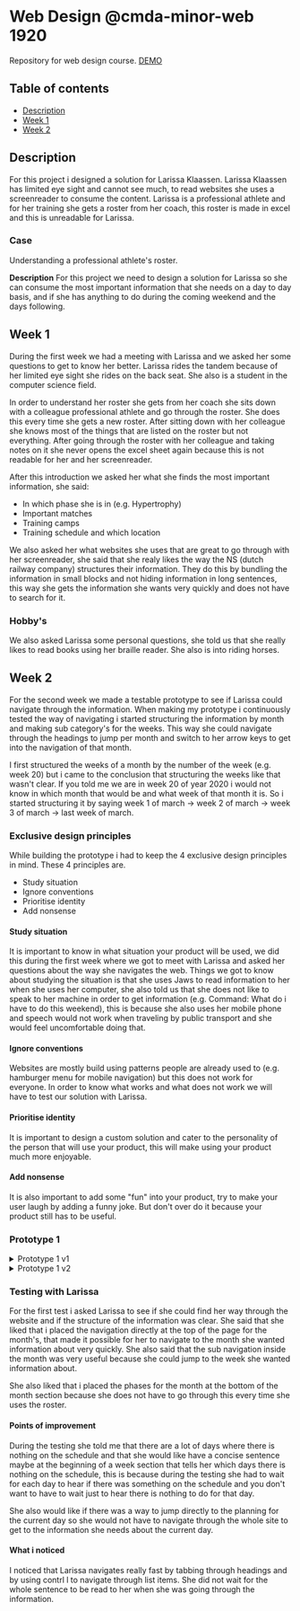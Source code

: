 # Web Design @cmda-minor-web 1920
Repository for web design course.
[DEMO](https://mysterious-earth-90737.herokuapp.com/)

## Table of contents
* [Description](#description)
* [Week 1](#week-1)
* [Week 2](#week-2)

## Description
For this project i designed a solution for Larissa Klaassen.
Larissa Klaassen has limited eye sight and cannot see much, to read websites she uses a screenreader to consume the content.
Larissa is a professional athlete and for her training she gets a roster from her coach, this roster is made in excel and this is unreadable for Larissa.

### Case
Understanding a professional athlete's roster.

**Description**
For this project we need to design a solution for Larissa so she can consume the most important information that she needs on a day to day basis, and
if she has anything to do during the coming weekend and the days following.

## Week 1
During the first week we had a meeting with Larissa and we asked her some questions to get to know her better. Larissa rides the tandem
because of her limited eye sight she rides on the back seat. She also is a student in the computer science field.

In order to understand her roster she gets from her coach she sits down with a colleague professional athlete and go through the roster. She does this
every time she gets a new roster. After sitting down with her colleague she knows most of the things that are listed on the roster but not everything.
After going through the roster with her colleague and taking notes on it she never opens the excel sheet again because this is not readable for her and her screenreader.

After this introduction we asked her what she finds the most important information, she said:
* In which phase she is in (e.g. Hypertrophy)
* Important matches
* Training camps
* Training schedule and which location

We also asked her what websites she uses that are great to go through with her screenreader, she said that she realy likes the way the NS (dutch railway company)
structures their information. They do this by bundling the information in small blocks and not hiding information in long sentences, this way she gets the information
she wants very quickly and does not have to search for it.

### Hobby's
We also asked Larissa some personal questions, she told us that she really likes to read books using her braille reader. She also is into riding horses.

## Week 2
For the second week we made a testable prototype to see if Larissa could navigate through the information. When making my prototype i continuously tested the way of navigating
i started structuring the information by month and making sub category's for the weeks. This way she could navigate through the headings to jump per month and switch
to her arrow keys to get into the navigation of that month.

I first structured the weeks of a month by the number of the week (e.g. week 20) but i came to the conclusion that
structuring the weeks like that wasn't clear. If you told me we are in week 20 of year 2020 i would not know in which month that would be and what week of that month it is.
So i started structuring it by saying week 1 of march -> week 2 of march -> week 3 of march -> last week of march.

### Exclusive design principles
While building the prototype i had to keep the 4 exclusive design principles in mind.
These 4 principles are.

* Study situation
* Ignore conventions
* Prioritise identity
* Add nonsense

#### Study situation
It is important to know in what situation your product will be used, we did this during the first week where we got to meet with Larissa and asked her questions about the way she
navigates the web. Things we got to know about studying the situation is that she uses Jaws to read information to her when she uses her computer, she also told us that she does not
like to speak to her machine in order to get information (e.g. Command: What do i have to do this weekend), this is because she also uses her mobile phone and speech would not work
when traveling by public transport and she would feel uncomfortable doing that.

#### Ignore conventions
Websites are mostly build using patterns people are already used to (e.g. hamburger menu for mobile navigation) but this does not work for everyone. In order to know what works
and what does not work we will have to test our solution with Larissa.

#### Prioritise identity
It is important to design a custom solution and cater to the personality of the person that will use your product, this will make using your product much more enjoyable.

#### Add nonsense
It is also important to add some "fun" into your product, try to make your user laugh by adding a funny joke. But don't over do it because your product still has to be useful.

### Prototype 1
<details>
<summary>Prototype 1 v1</summary>
For this first prototype i chose to write in whole sentences, you can see this when there is nothing to do for a day (e.g. 23 Mei is planning vrij).
When testing this solution i came to the conclusion that this took to long to read and it is not useful so i fixed that in prototype 1 v2.

<img src="./github/images/prototype-1-v1.png">
</details>

<details>
<summary>Prototype 1 v2</summary>
Here you can see i kept it way shorter and this made it way more easy to navigate through.

<img src="./github/images/prototype-1-v2.png">
</details>

### Testing with Larissa
For the first test i asked Larissa to see if she could find her way through the website and if the structure of the information was clear.
She said that she liked that i placed the navigation directly at the top of the page for the month's, that made it possible for her to navigate to the month she wanted
information about very quickly. She also said that the sub navigation inside the month was very useful because she could jump to the week she wanted information about.

She also liked that i placed the phases for the month at the bottom of the month section because she does not have to go through this every time she uses the roster.

#### Points of improvement
During the testing she told me that there are a lot of days where there is nothing on the schedule and that she would like have a concise sentence maybe at the beginning of
a week section that tells her which days there is nothing on the schedule, this is because during the testing she had to wait for each day to hear if there was something on
the schedule and you don't want to have to wait just to hear there is nothing to do for that day.

She also would like if there was a way to jump directly to the planning for the current day so she would not have to navigate through the whole site to get to the information
she needs about the current day.

#### What i noticed
I noticed that Larissa navigates really fast by tabbing through headings and by using contrl l to navigate through list items. She did not wait for the whole sentence to be
read to her when she was going through the information.
